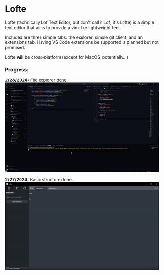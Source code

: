 # Lofte

Lofte (technically Lof Text Editor, but don't call it Lof; it's Lofte) is a simple text editor that aims to provide a vim-like lightweight feel.

Included are three simple tabs: the explorer, simple git client, and an extensions tab. Having VS Code extensions be supported is planned but not promised.

Lofte **will** be cross-platform (except for MacOS, potentially...)

### Progress:

**2/28/2024:** File explorer done. \
![Github is so ass.](docs/github%20is%20so%20shit%202-28-2024.gif)

**2/27/2024:** Basic structure done. \
![Github is so ass.](docs/github%20is%20so%20shit%202-27-2024.gif)